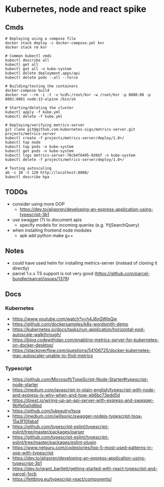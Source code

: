 # Kubernetes, node and react spike

## Cmds

```
# Deploying using a compose file
docker stack deploy -c docker-compose.yml knr
docker stack rm knr

# Common kubectl cmds
kubectl describe all
kubectl get all
kubectl get all -n kube-system
kubectl delete deployment.apps/api
kubectl delete pods --all --force

# Building/testing the containers
docker-compose build
docker run --rm -i -t -v %cd%:/root/knr -w /root/knr -p 8080:80 -p 8081:8081 node:13-alpine /bin/sh

# Starting/deleting the cluster
kubectl apply -f kube.yml
kubectl delete -f kube.yml

# Deploying/verifying metrics-server
git clone git@github.com:kubernetes-sigs/metrics-server.git projects/metrics-server
kubectl create -f projects/metrics-server/deploy/1.8+/
kubectl top node
kubectl top pods -n kube-system
kubectl get pods -n kube-system
kubectl logs metrics-server-78cb4f6495-926bf -n kube-system
kubectl delete -f projects/metrics-server/deploy/1.8+/

# Testing autoscaling
ab -c 10 -t 120 http://localhost:8080/
kubectl describe hpa
```

## TODOs

- consider using more OOP
  - https://dev.to/aligoren/developing-an-express-application-using-typescript-3b1
- use swagger (?) to document apis
  - specify models for incoming queries (e.g. YtjSearchQuery)
- when installing frontend node modules
  - apk add python make g++

## Notes

- could have used helm for installing metrics-server (instead of cloning it directly)
- parcel 1.x.x TS support is not very good (https://github.com/parcel-bundler/parcel/issues/1378)

## Docs

### Kubernetes

- https://www.youtube.com/watch?v=h4J8xQWlsQw
- https://github.com/dockersamples/k8s-wordsmith-demo
- https://kubernetes.io/docs/tasks/run-application/horizontal-pod-autoscale-walkthrough/
- https://blog.codewithdan.com/enabling-metrics-server-for-kubernetes-on-docker-desktop/
- https://stackoverflow.com/questions/54106725/docker-kubernetes-mac-autoscaler-unable-to-find-metrics

### Typescript

- https://github.com/Microsoft/TypeScript-Node-Starter#typescript-node-starter
- https://medium.com/javascript-in-plain-english/typescript-with-node-and-express-js-why-when-and-how-eb6bc73edd5d
- https://itnext.io/wiring-up-an-api-server-with-express-and-swagger-9bffe0a0d6bd
- https://github.com/lukeautry/tsoa
- https://medium.com/willsonic/swagger-nodejs-typescript-tsoa-15a3f10fabaf
- https://github.com/typescript-eslint/typescript-eslint/tree/master/packages/parser
- https://github.com/typescript-eslint/typescript-eslint/tree/master/packages/eslint-plugin
- https://www.netguru.com/codestories/top-5-most-used-patterns-in-oop-with-typescript
- https://dev.to/aligoren/developing-an-express-application-using-typescript-3b1
- https://dev.to/grant_bartlett/getting-started-with-react-typescript-and-parcel-1ocb
- https://fettblog.eu/typescript-react/components/
